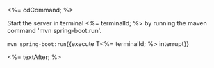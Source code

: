 <%= cdCommand; %>

Start the server in terminal <%= terminalId; %> by running the maven command 'mvn spring-boot:run'.

`mvn spring-boot:run`{{execute T<%= terminalId; %> interrupt}}

<%= textAfter; %>